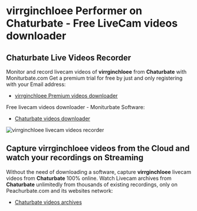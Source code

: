 # virrginchloee Performer on Chaturbate - Free LiveCam videos downloader

## Chaturbate Live Videos Recorder

Monitor and record livecam videos of **virrginchloee** from **Chaturbate** with Moniturbate.com
Get a premium trial for free by just and only registering with your Email address:
* [virrginchloee Premium videos downloader](https://moniturbate.com/request-demo-licence-key.html)

Free livecam videos downloader - Moniturbate Software:
* [Chaturbate videos downloader](https://moniturbate.com/moniturbate-download-software.html)

![virrginchloee livecam videos recorder](https://peachurnet.com/templates/moniturbate-software.png)


## Capture virrginchloee videos from the Cloud and watch your recordings on Streaming

Without the need of downloading a software, capture **virrginchloee** livecam videos from **Chaturbate** 100% online.
Watch Livecam archives from **Chaturbate** unlimitedly from thousands of existing recordings, only on Peachurbate.com and its websites network:
* [Chaturbate videos archives](https://peachurnet.com/)